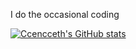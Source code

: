 I do the occasional coding


[![Ccencceth's GitHub stats](https://github-readme-stats.vercel.app/api?username=ccencceth&count_private=true&show_icons=true&theme=dark&hide=stars,prs)](https://github.com/anuraghazra/github-readme-stats)
